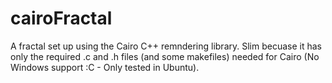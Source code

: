 # cairoFractal
A fractal set up using the Cairo C++ remndering library. Slim becuase it has only the required .c and .h files (and some makefiles) needed for Cairo (No Windows support :C - Only tested in Ubuntu). 
